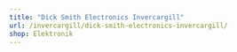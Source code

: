 ```yaml
---
title: "Dick Smith Electronics Invercargill"
url: /invercargill/dick-smith-electronics-invercargill/
shop: Elektronik
---
```

